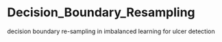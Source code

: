 # Decision_Boundary_Resampling
decision boundary re-sampling in imbalanced learning for ulcer detection
